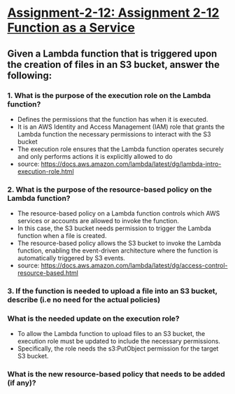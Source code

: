 # <ins> Assignment-2-12: Assignment 2-12 Function as a Service <ins>

## Given a Lambda function that is triggered upon the creation of files in an S3 bucket, answer the following:

### 1. What is the purpose of the execution role on the Lambda function?
- Defines the permissions that the function has when it is executed.
- It is an AWS Identity and Access Management (IAM) role that grants the Lambda function the necessary permissions to interact with the S3 bucket
- The execution role ensures that the Lambda function operates securely and only performs actions it is explicitly allowed to do
- source: https://docs.aws.amazon.com/lambda/latest/dg/lambda-intro-execution-role.html

### 2. What is the purpose of the resource-based policy on the Lambda function?
- The resource-based policy on a Lambda function controls which AWS services or accounts are allowed to invoke the function.
- In this case, the S3 bucket needs permission to trigger the Lambda function when a file is created.
- The resource-based policy allows the S3 bucket to invoke the Lambda function, enabling the event-driven architecture where the function is automatically triggered by S3 events.
- source: https://docs.aws.amazon.com/lambda/latest/dg/access-control-resource-based.html

### 3. If the function is needed to upload a file into an S3 bucket, describe (i.e no need for the actual policies)

### What is the needed update on the execution role?
- To allow the Lambda function to upload files to an S3 bucket, the execution role must be updated to include the necessary permissions.
- Specifically, the role needs the s3:PutObject permission for the target S3 bucket.

### What is the new resource-based policy that needs to be added (if any)?


